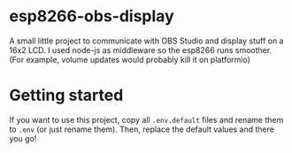 # esp8266-obs-display
A small little project to communicate with OBS Studio and display stuff on a 16x2 LCD.
I used node-js as middleware so the esp8266 runs smoother.
(For example, volume updates would probably kill it on platformio)

# Getting started
If you want to use this project, copy all `.env.default` files and rename them to `.env` (or just rename them). Then, replace the default values and there you go!
